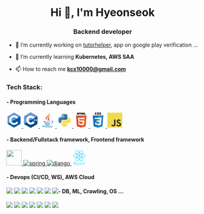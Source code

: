 <h1 align="center">Hi 👋, I'm Hyeonseok</h1>
<h3 align="center">Backend developer</h3>

<div data-iframe-width="150" data-iframe-height="270" data-share-badge-id="12e259e2-b0a9-4b57-9bdb-2cb09a327935" data-share-badge-host="https://www.credly.com"></div><script type="text/javascript" async src="//cdn.credly.com/assets/utilities/embed.js"></script>

- 🔭 I’m currently working on [tutorhelper](https://github.com/SpringBeam/tutorHelper_BE), app on google play verification ...

- 🌱 I’m currently learning **Kubernetes, AWS SAA**

- 📫 How to reach me **kcx10000@gmail.com**

<p align="left">
</p>

<h3 align="left">Tech Stack:</h3>
<h4> - Programming Languages</h4>
<p align="left">
  <a href="https://www.cprogramming.com/" target="_blank" rel="noreferrer"> <img src="https://raw.githubusercontent.com/devicons/devicon/master/icons/c/c-original.svg" alt="c" width="40" height="40"/> </a>
  <a href="https://www.w3schools.com/cpp/" target="_blank" rel="noreferrer"> <img src="https://raw.githubusercontent.com/devicons/devicon/master/icons/cplusplus/cplusplus-original.svg" alt="cplusplus" width="40" height="40"/> </a>
  <a href="https://www.java.com" target="_blank" rel="noreferrer"> <img src="https://raw.githubusercontent.com/devicons/devicon/master/icons/java/java-original.svg" alt="java" width="40" height="40"/> </a>
  <a href="https://www.python.org" target="_blank" rel="noreferrer"> <img src="https://raw.githubusercontent.com/devicons/devicon/master/icons/python/python-original.svg" alt="python" width="40" height="40"/> </a>
  <a href="https://www.w3.org/html/" target="_blank" rel="noreferrer"> <img src="https://raw.githubusercontent.com/devicons/devicon/master/icons/html5/html5-original-wordmark.svg" alt="html5" width="40" height="40"/> </a>
  <a href="https://www.w3schools.com/css/" target="_blank" rel="noreferrer"> <img src="https://raw.githubusercontent.com/devicons/devicon/master/icons/css3/css3-original-wordmark.svg" alt="css3" width="40" height="40"/>
  <a href="https://developer.mozilla.org/en-US/docs/Web/JavaScript" target="_blank" rel="noreferrer"> <img src="https://raw.githubusercontent.com/devicons/devicon/master/icons/javascript/javascript-original.svg" alt="javascript" width="40" height="40"/> </a>
<h4> - Backend/Fullstack framework, Frontend framework </h4>
  <a href="https://spring.io/projects/spring-boot" target="_blank" rel="noreferrer"> <img height="40" width="40" src="https://cdn.jsdelivr.net/npm/simple-icons@v9/icons/springboot.svg"/> </a>
  <a href="https://spring.io/" target="_blank" rel="noreferrer"> <img src="https://www.vectorlogo.zone/logos/springio/springio-icon.svg" alt="spring" width="40" height="40"/> </a>
    <a href="https://www.djangoproject.com/" target="_blank" rel="noreferrer"> <img src="https://cdn.worldvectorlogo.com/logos/django.svg" alt="django" width="40" height="40"/> </a>
   <a href="https://reactjs.org/" target="_blank" rel="noreferrer"> <img src="https://raw.githubusercontent.com/devicons/devicon/master/icons/react/react-original-wordmark.svg" alt="react" width="40" height="40"/> </a>
</p>

<h4> - Devops (CI/CD, WS), AWS Cloud </h4>
    <div style="float:left;">
      <img src="https://img.shields.io/badge/Github Actions-white?style=for-the-badge&logo=githubactions&logoColor=2088FF"/>
      <img src="https://img.shields.io/badge/Code Deploy-white?style=for-the-badge&logo=amazonaws&logoColor=4053D6"/>
      <img src="https://img.shields.io/badge/Nginx-white?style=for-the-badge&logo=nginx&logoColor=009639"/>
      <img src="https://img.shields.io/badge/Docker-white?style=for-the-badge&logo=docker&logoColor=2496ED"/>
      <img src="https://img.shields.io/badge/EC2-white?style=for-the-badge&logo=amazonec2&logoColor=2496ED"/>
      <img src="https://img.shields.io/badge/S3-white?style=for-the-badge&logo=amazons3&logoColor=2496ED"/>
      <img src="https://img.shields.io/badge/RDS-white?style=for-the-badge&logo=amazonrds&logoColor=2496ED"/>
    </div>
<h4> - DB, ML, Crawling, OS ... </h4>
    <div style="float:left;">
      <img src="https://img.shields.io/badge/MySQL-white?style=for-the-badge&logo=mysql&logoColor=4479A1"/>
      <img src="https://img.shields.io/badge/SQLite-white?style=for-the-badge&logo=sqlite&logoColor=003B57"/>
      <img src="https://img.shields.io/badge/Pandas-white?style=for-the-badge&logo=pandas&logoColor=150458"/>
      <img src="https://img.shields.io/badge/Selenium-white?style=for-the-badge&logo=selenium&logoColor=43B02A"/>
      <img src="https://img.shields.io/badge/Linux-white?style=for-the-badge&logo=linux&logoColor=FCC624"/>
      <img src="https://img.shields.io/badge/Firebase Cloud Messaging-white?style=for-the-badge&logo=firebase&logoColor=FFCA28"/>
      <img src="https://img.shields.io/badge/Jquery-white?style=for-the-badge&logo=jquery&logoColor=0769AD"/>
    </div>
